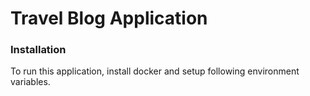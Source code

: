 # Travel Blog Application

### Installation

To run this application, install docker and setup following environment variables.

